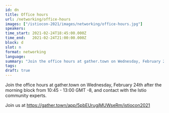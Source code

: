 ```yaml
---
id: dn
title: Office hours 
url: /networking/office-hours
images: ["/istiocon-2021/images/networking/office-hours.jpg"]
speakers:
time_start: 2021-02-24T18:45:00.000Z
time_end:   2021-02-24T21:00:00.000Z
block: d
slot: n
format: networking
language: 
summary: "Join the office hours at gather.town on Wednesday, February 24th after the morning block from 10:45 - 13:00 GMT -8, and contact with the Istio community experts."
tags:
draft: true
---
```


Join the office hours at gather.town on Wednesday, February 24th after the morning block from 10:45 - 13:00 GMT -8, and contact with the Istio community experts. 

Join us at https://gather.town/app/5pbEUrugjMUWseRm/istiocon2021